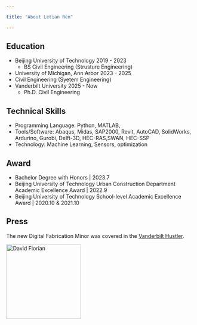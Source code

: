 ```yaml
---

title: "About Letian Ren"

---
```


## Education



* Beijing University of Technology  2019 - 2023
  * BS Civil Engineering (Strusture Engineering)
*  University of Michigan, Ann Arbor 2023 - 2025
  *  Civil Engineering (Syetem Engineering)
* Vanderbilt University 2025 - Now
  * Ph.D. Civil Engineering

## Technical Skills

* Programming Language: 
Python, MATLAB,
* Tools/Software: 
Abaqus, Midas, SAP2000, Revit, AutoCAD, SolidWorks, Ardurino, Gurobi, Delft-3D, HEC-RAS,SWAN, HEC-SSP
* Technology: 
Machine Learning, Sensors, optimization

## Award

* Bachelor Degree with Honors | 2023.7
* Beijing University of Technology Urban Construction Department Academic Excellence Award | 2022.9 
* Beijing University of Technology School-level Academic Excellence Award | 2020.10 & 2021.10



## Press 

The new Digital Fabrication Minor was covered in the [Vanderbilt Hustler](https://vanderbilthustler.com/2022/11/09/digital-fabrication-minor-introduced-for-2022-23-academic-year/).

<img src="/assets/img/David_Headshot_web2.jpg" alt="David Florian" style="width:200px;"/>
